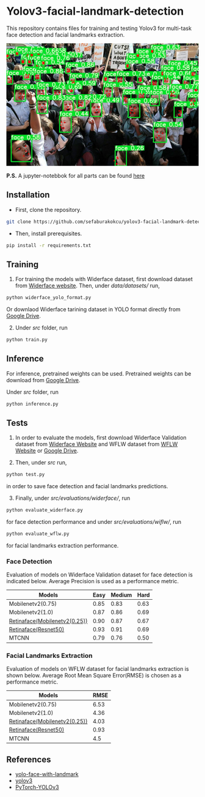 # Yolov3-facial-landmark-detection

This repository contains files for training and testing Yolov3 for multi-task face detection and facial landmarks extraction.

![Example Output](https://github.com/sefaburakokcu/yolov3-facial-landmark-detection/blob/main/outputs/extra/2_Demonstration_Demonstration_Or_Protest_2_58.jpg)

**P.S.** A jupyter-notebbok for all parts can be found [here](https://github.com/sefaburakokcu/yolov3-facial-landmark-detection/blob/main/src/yolov3_main.ipynb)

## Installation

* First, clone the repository.

```bash
git clone https://github.com/sefaburakokcu/yolov3-facial-landmark-detection.git
```

* Then, install prerequisites.

```bash
pip install -r requirements.txt
```


## Training

1. For training the models with Widerface dataset, first download dataset from [Widerface website](http://shuoyang1213.me/WIDERFACE/). Then, under *data/datasets/* run,

```bash
python widerface_yolo_format.py
```

Or downlaod Widerface tarining dataset in YOLO format directly from [Google Drive](https://drive.google.com/file/d/1VYxoZetzbvLysGbUYbAMTF5FepXocjDj/view?usp=sharing).

2. Under *src* folder, run

```bash
python train.py
```

## Inference

For inference, pretrained weights can be used. Pretrained weights can be download from [Google Drive](https://drive.google.com/file/d/1_gVszd6i7LtiaTTiOj_zef91Qz-ehGDE/view?usp=sharing).

Under *src* folder, run

```bash
python inference.py
```

## Tests

1. In order to evaluate the models, first download Widerface Validation dataset from [Widerface Website](http://shuoyang1213.me/WIDERFACE/) and WFLW dataset from [WFLW Website](https://wywu.github.io/projects/LAB/WFLW.html) or [Google Drive](https://drive.google.com/file/d/1dtFIHkMc9H-9NjbRvqSsbc0bzDFlkdia/view?usp=sharing). 

2. Then, under *src* run,

```bash
python test.py
```

in order to save face detection and facial landmarks predictions. 

3. Finally, under *src/evaluations/widerface/*, run

```bash
python evaluate_widerface.py
```
for face detection performance and under *src/evaluations/wiflw/*, run

```bash
python evaluate_wflw.py
```
for facial landmarks extraction performance.

### Face Detection

Evaluation of models on Widerface Validation dataset for face detection is indicated below.
Average Precision is used as a performance metric.

| Models  | Easy | Medium | Hard |
| ------------- | ------------- | ------------- | ------------- |
| Mobilenetv2(0.75)  | 0.85 | 0.83  | 0.63 |
| Mobilenetv2(1.0)  | 0.87  | 0.86  | 0.69  |
| [Retinaface(Mobilenetv2(0.25))](https://github.com/deepinsight/insightface/tree/master/detection/RetinaFace)  | 0.90  | 0.87  | 0.67 |
| [Retinaface(Resnet50)](https://github.com/deepinsight/insightface/tree/master/detection/RetinaFace)  | 0.93  | 0.91  | 0.69 |
| MTCNN  | 0.79  | 0.76  | 0.50  |


### Facial Landmarks Extraction

Evaluation of models on WFLW dataset for facial landmarks extraction is shown below.
Average Root Mean Square Error(RMSE) is chosen as a performance metric.

| Models  | RMSE |
| ------------- | ------------- |
| Mobilenetv2(0.75)  | 6.53 |
| Mobilenetv2(1.0)  | 4.36  | 
| [Retinaface(Mobilenetv2(0.25))](https://github.com/deepinsight/insightface/tree/master/detection/RetinaFace)  | 4.03  | 
| [Retinaface(Resnet50)](https://github.com/deepinsight/insightface/tree/master/detection/RetinaFace)  | 0.93  | 3.22  |
| MTCNN  | 4.5  |


## References
- [yolo-face-with-landmark](https://github.com/ouyanghuiyu/yolo-face-with-landmark)
- [yolov3](https://github.com/ultralytics/yolov3)
- [PyTorch-YOLOv3](https://github.com/eriklindernoren/PyTorch-YOLOv3)
